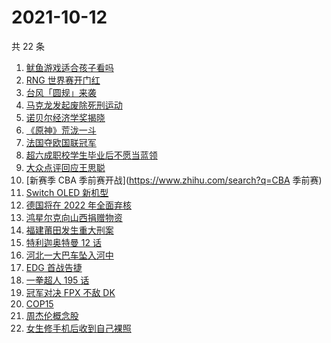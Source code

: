 # 2021-10-12

共 22 条

<!-- BEGIN ZHIHUSEARCH -->
<!-- 最后更新时间 Tue Oct 12 2021 15:08:52 GMT+0800 (China Standard Time) -->
1. [鱿鱼游戏适合孩子看吗](https://www.zhihu.com/search?q=鱿鱼游戏)
1. [RNG 世界赛开门红](https://www.zhihu.com/search?q=RNG)
1. [台风「圆规」来袭](https://www.zhihu.com/search?q=圆规)
1. [马克龙发起废除死刑运动](https://www.zhihu.com/search?q=马克龙)
1. [诺贝尔经济学奖揭晓](https://www.zhihu.com/search?q=诺贝尔经济学奖)
1. [《原神》荒泷一斗](https://www.zhihu.com/search?q=原神)
1. [法国夺欧国联冠军](https://www.zhihu.com/search?q=欧国联)
1. [超六成职校学生毕业后不愿当蓝领](https://www.zhihu.com/search?q=职校毕业生)
1. [大众点评回应王思聪](https://www.zhihu.com/search?q=大众点评)
1. [新赛季 CBA 季前赛开战](https://www.zhihu.com/search?q=CBA 季前赛)
1. [Switch OLED 新机型](https://www.zhihu.com/search?q=switch)
1. [德国将在 2022 年全面弃核](https://www.zhihu.com/search?q=德国弃核)
1. [鸿星尔克向山西捐赠物资](https://www.zhihu.com/search?q=鸿星尔克)
1. [福建莆田发生重大刑案](https://www.zhihu.com/search?q=福建刑案)
1. [特利迦奥特曼 12 话 ](https://www.zhihu.com/search?q=特利迦奥特曼)
1. [河北一大巴车坠入河中](https://www.zhihu.com/search?q=大巴车坠河)
1. [EDG 首战告捷](https://www.zhihu.com/search?q=EDG)
1. [一拳超人 195 话](https://www.zhihu.com/search?q=一拳超人)
1. [冠军对决 FPX 不敌 DK](https://www.zhihu.com/search?q=FPX)
1. [COP15](https://www.zhihu.com/search?q=cop15)
1. [周杰伦概念股](https://www.zhihu.com/search?q=周杰伦)
1. [女生修手机后收到自己裸照](https://www.zhihu.com/search?q=互联网隐私)
<!-- END ZHIHUSEARCH -->
